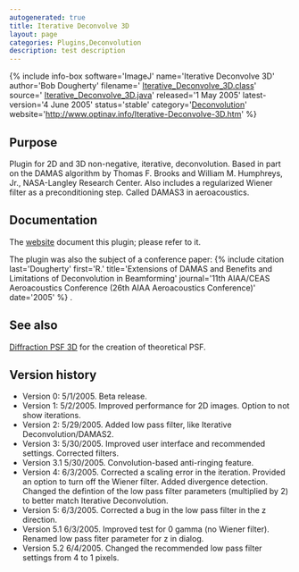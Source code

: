 ```yaml
---
autogenerated: true
title: Iterative Deconvolve 3D
layout: page
categories: Plugins,Deconvolution
description: test description
---
```


{% include info-box software='ImageJ' name='Iterative Deconvolve 3D' author='Bob Dougherty' filename=' [Iterative\_Deconvolve\_3D.class](http://www.optinav.info/download/Iterative_Deconvolve_3D.class)' source=' [Iterative\_Deconvolve\_3D.java](http://www.optinav.info/download/Iterative_Deconvolve_3D.java)' released='1 May 2005' latest-version='4 June 2005' status='stable' category='[Deconvolution](Category_Deconvolution)' website='http://www.optinav.info/Iterative-Deconvolve-3D.htm' %}

Purpose
-------

Plugin for 2D and 3D non-negative, iterative, deconvolution. Based in part on the DAMAS algorithm by Thomas F. Brooks and William M. Humphreys, Jr., NASA-Langley Research Center. Also includes a regularized Wiener filter as a preconditioning step. Called DAMAS3 in aeroacoustics.

Documentation
-------------

The [website](http://www.optinav.com/Iterative-Deconvolve-3D.htm) document this plugin; please refer to it.

The plugin was also the subject of a conference paper: {% include citation last='Dougherty' first='R.' title='Extensions of DAMAS and Benefits and Limitations of Deconvolution in Beamforming' journal='11th AIAA/CEAS Aeroacoustics Conference (26th AIAA Aeroacoustics Conference)' date='2005' %} .

See also
--------

[Diffraction PSF 3D](/plugins/diffraction-psf-3d) for the creation of theoretical PSF.

Version history
---------------

-   Version 0: 5/1/2005. Beta release.
-   Version 1: 5/2/2005. Improved performance for 2D images. Option to not show iterations.
-   Version 2: 5/29/2005. Added low pass filter, like Iterative Deconvolution/DAMAS2.
-   Version 3: 5/30/2005. Improved user interface and recommended settings. Corrected filters.
-   Version 3.1 5/30/2005. Convolution-based anti-ringing feature.
-   Version 4: 6/3/2005. Corrected a scaling error in the iteration. Provided an option to turn off the Wiener filter. Added divergence detection. Changed the defintion of the low pass filter parameters (multiplied by 2) to better match Iterative Deconvolution.
-   Version 5: 6/3/2005. Corrected a bug in the low pass filter in the z direction.
-   Version 5.1 6/3/2005. Improved test for 0 gamma (no Wiener filter). Renamed low pass fiter parameter for z in dialog.
-   Version 5.2 6/4/2005. Changed the recommended low pass filter settings from 4 to 1 pixels.

 

